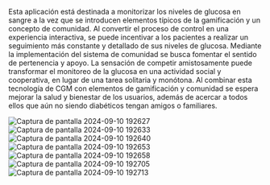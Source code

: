 <p>Esta aplicación está destinada a monitorizar los niveles de glucosa en sangre a la vez que 
se introducen elementos típicos de la gamificación y un concepto de comunidad. 
Al convertir el proceso de control en una experiencia interactiva, se puede incentivar a 
los pacientes a realizar un seguimiento más constante y detallado de sus niveles de 
glucosa. 
Mediante la implementación del sistema de comunidad se busca fomentar el sentido de 
pertenencia y apoyo. La sensación de competir amistosamente puede transformar el 
monitoreo de la glucosa en una actividad social y cooperativa, en lugar de una tarea 
solitaria y monótona. 
Al combinar esta tecnología de CGM con elementos de gamificación y comunidad se 
espera mejorar la salud y bienestar de los usuarios, además de acercar a todos ellos que 
aún no siendo diabéticos tengan amigos o familiares.</p>

![Captura de pantalla 2024-09-10 192627](https://github.com/user-attachments/assets/13224fe7-e2d9-4bfb-84b9-7d5e034d9239)
![Captura de pantalla 2024-09-10 192633](https://github.com/user-attachments/assets/fbeaf56d-7fa9-403b-b2c5-168d5c345ab7)
![Captura de pantalla 2024-09-10 192640](https://github.com/user-attachments/assets/a32a71b3-69e0-445f-999f-d1580d27bd21)
![Captura de pantalla 2024-09-10 192653](https://github.com/user-attachments/assets/c5e522da-83fe-4b7c-90ce-9e3871f42bee)
![Captura de pantalla 2024-09-10 192658](https://github.com/user-attachments/assets/4546c8fe-a76b-49b4-8506-04c025f390e7)
![Captura de pantalla 2024-09-10 192705](https://github.com/user-attachments/assets/e48ed8aa-e961-4333-9b53-56e638063566)
![Captura de pantalla 2024-09-10 192713](https://github.com/user-attachments/assets/7bcec266-f892-47b5-8e72-87a7ae9f0bc6)

